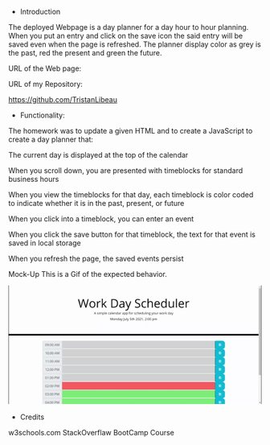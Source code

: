 * Introduction

The deployed Webpage is a day planner for a day hour to hour planning. When you put an entry and click on the save icon the said entry will be saved even when the page is refreshed. The planner display color as grey is the past, red the present and green the future.

URL of the Web page:



URL of my Repository:

https://github.com/TristanLibeau

* Functionality:

The homework was to update a given HTML and to create a JavaScript to create a day planner that:

The current day is displayed at the top of the calendar

When you scroll down, you are presented with timeblocks for standard business hours

When you view the timeblocks for that day, each timeblock is color coded to indicate whether it is in the past, present, or future

When you click into a timeblock, you can enter an event

When you click the save button for that timeblock, the text for that event is saved in local storage

When you refresh the page, the saved events persist


Mock-Up
This is a Gif of the expected behavior.


![mock-up](./assets/gif/work-day-scheduler.gif)

* Credits

w3schools.com
StackOverflaw
BootCamp Course